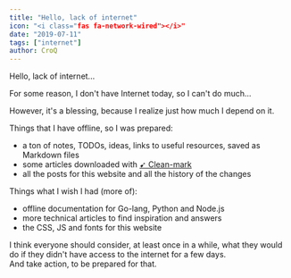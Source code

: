 ```yaml
---
title: "Hello, lack of internet"
icon: "<i class="fas fa-network-wired"></i>"
date: "2019-07-11"
tags: ["internet"]
author: CroQ
---
```


Hello, lack of internet...

For some reason, I don't have Internet today, so I can't do much...

However, it's a blessing, because I realize just how much I depend on it.

Things that I have offline, so I was prepared:

* a ton of notes, TODOs, ideas, links to useful resources, saved as Markdown files
* some articles downloaded with [➹ Clean-mark](https://github.com/croqaz/clean-mark)
* all the posts for this website and all the history of the changes

Things what I wish I had (more of):

* offline documentation for Go-lang, Python and Node.js
* more technical articles to find inspiration and answers
* the CSS, JS and fonts for this website

I think everyone should consider, at least once in a while, what they would do if they didn't have access to the internet for a few days.<br/>
And take action, to be prepared for that.
